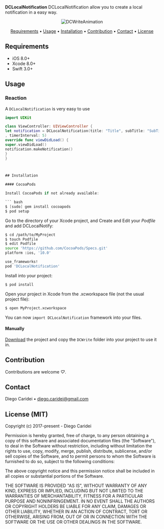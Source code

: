 **DCLocalNotification** DCLocalNotification allow you to create a local notification in a easy way.



<p align="center">
<img src="http://www.iprog.it/blog/wp-content/uploads/2017/03/Schermata-2017-03-27-alle-16.09.14.png" alt="DCWriteAnimation">
</p>

<p align="center">
<a href="#requirements">Requirements</a> • <a href="#usage">Usage</a> • <a href="#installation">Installation</a> • <a href="#contribution">Contribution</a> • <a href="#contact">Contact</a> • <a href="#license-mit">License</a>
</p>

## Requirements

- iOS 8.0+
- Xcode 8.0+
- Swift 3.0+

## Usage

### Reaction

A `DCLocalNotification` is very easy to use

```swift
import UIKit

class ViewController: UIViewController {
let notification = DCLocalNotification(title: "Title", subTitle: "SubTitle", body: "Hello World", badge: 1
, timerInterval: 5)
override func viewDidLoad() {
super.viewDidLoad()
notification.makeNotification()
}
}



## Installation

#### CocoaPods

Install CocoaPods if not already available:

``` bash
$ [sudo] gem install cocoapods
$ pod setup
```
Go to the directory of your Xcode project, and Create and Edit your *Podfile* and add DCLocalNotify:

``` bash
$ cd /path/to/MyProject
$ touch Podfile
$ edit Podfile
source 'https://github.com/CocoaPods/Specs.git'
platform :ios, '10.0'

use_frameworks!
pod 'DCLocalNotification'
```

Install into your project:

``` bash
$ pod install
```

Open your project in Xcode from the .xcworkspace file (not the usual project file):

``` bash
$ open MyProject.xcworkspace
```

You can now `import DCLocalNotification` framework into your files.

#### Manually

[Download](https://github.com/DiegoCaridei/DCLocalNotification) the project and copy the `DCWrite` folder into your project to use it in.

## Contribution

Contributions are welcome *♡*.

## Contact

Diego Caridei • [diego.caridei@gmail.com](mailto:diego.caridei@gmail.com)


## License (MIT)

Copyright (c) 2017-present - Diego Caridei

Permission is hereby granted, free of charge, to any person obtaining a copy
of this software and associated documentation files (the "Software"), to deal
in the Software without restriction, including without limitation the rights
to use, copy, modify, merge, publish, distribute, sublicense, and/or sell
copies of the Software, and to permit persons to whom the Software is
furnished to do so, subject to the following conditions:

The above copyright notice and this permission notice shall be included in
all copies or substantial portions of the Software.

THE SOFTWARE IS PROVIDED "AS IS", WITHOUT WARRANTY OF ANY KIND, EXPRESS OR
IMPLIED, INCLUDING BUT NOT LIMITED TO THE WARRANTIES OF MERCHANTABILITY,
FITNESS FOR A PARTICULAR PURPOSE AND NONINFRINGEMENT. IN NO EVENT SHALL THE
AUTHORS OR COPYRIGHT HOLDERS BE LIABLE FOR ANY CLAIM, DAMAGES OR OTHER
LIABILITY, WHETHER IN AN ACTION OF CONTRACT, TORT OR OTHERWISE, ARISING FROM,
OUT OF OR IN CONNECTION WITH THE SOFTWARE OR THE USE OR OTHER DEALINGS IN
THE SOFTWARE.

